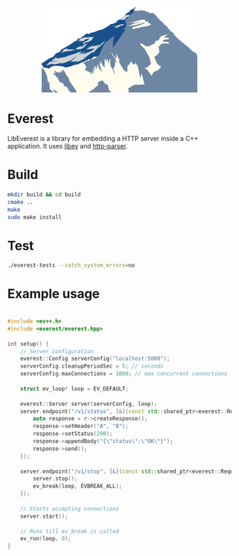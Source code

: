 <p align="center">
  <img src="https://github.com/Vestiacom/libeverest/blob/master/doc/everest.png?raw=true" />
</p>

# Everest
LibEverest is a library for embedding a HTTP server inside a C++ application. It uses [libev](http://software.schmorp.de/pkg/libev.html) and [http-parser](https://github.com/nodejs/http-parser). 

# Build
```sh
mkdir build && cd build
cmake ..
make
sudo make install
```

# Test
```sh
./everest-tests --catch_system_errors=no
```

# Example usage
```cpp

#include <ev++.h>
#include <everest/everest.hpp>

int setup() {
	// Server configuration
	everest::Config serverConfig("localhost:5000");
	serverConfig.cleanupPeriodSec = 5; // seconds
	serverConfig.maxConnections = 1000; // max concurrent connections

	struct ev_loop* loop = EV_DEFAULT;

	everest::Server server(serverConfig, loop);
	server.endpoint("/v1/status", [&](const std::shared_ptr<everest::Request>& r) {
		auto response = r->createResponse();
		response->setHeader("A", "B");
		response->setStatus(200);
		response->appendBody("{\"status\":\"OK\"}");
		response->send();
	});

	server.endpoint("/v1/stop", [&](const std::shared_ptr<everest::Request>& r) {
		server.stop();
		ev_break(loop, EVBREAK_ALL);
	});

	// Starts accepting connections
	server.start();

	// Runs till ev_break is called
	ev_run(loop, 0);
}
```
